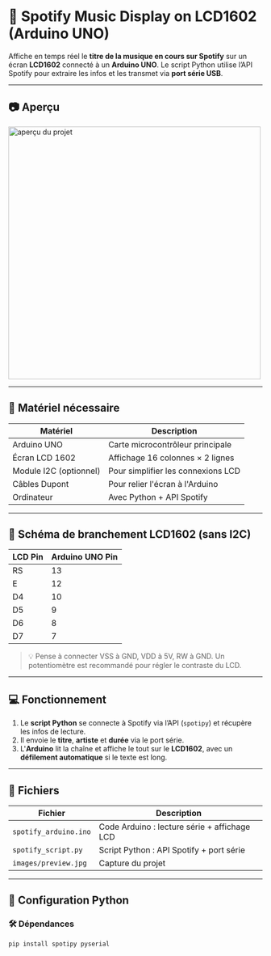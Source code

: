 # 🎵 Spotify Music Display on LCD1602 (Arduino UNO)

Affiche en temps réel le **titre de la musique en cours sur Spotify** sur un écran **LCD1602** connecté à un **Arduino UNO**. Le script Python utilise l’API Spotify pour extraire les infos et les transmet via **port série USB**.

---

## 📷 Aperçu

<img src="images/preview.jpg" alt="aperçu du projet" width="500"/>

---

## 🧰 Matériel nécessaire

| Matériel               | Description                          |
|------------------------|--------------------------------------|
| Arduino UNO            | Carte microcontrôleur principale     |
| Écran LCD 1602         | Affichage 16 colonnes × 2 lignes     |
| Module I2C (optionnel) | Pour simplifier les connexions LCD  |
| Câbles Dupont          | Pour relier l'écran à l'Arduino      |
| Ordinateur             | Avec Python + API Spotify            |

---

## 🔌 Schéma de branchement LCD1602 (sans I2C)

| LCD Pin | Arduino UNO Pin |
|---------|------------------|
| RS      | 13               |
| E       | 12               |
| D4      | 10               |
| D5      | 9                |
| D6      | 8                |
| D7      | 7                |

> 💡 Pense à connecter VSS à GND, VDD à 5V, RW à GND. Un potentiomètre est recommandé pour régler le contraste du LCD.

---

## 💻 Fonctionnement

1. Le **script Python** se connecte à Spotify via l’API (`spotipy`) et récupère les infos de lecture.
2. Il envoie le **titre**, **artiste** et **durée** via le port série.
3. L'**Arduino** lit la chaîne et affiche le tout sur le **LCD1602**, avec un **défilement automatique** si le texte est long.

---

## 📂 Fichiers

| Fichier                      | Description                                 |
|-----------------------------|---------------------------------------------|
| `spotify_arduino.ino`       | Code Arduino : lecture série + affichage LCD |
| `spotify_script.py`         | Script Python : API Spotify + port série     |
| `images/preview.jpg`        | Capture du projet                            |

---

## 🐍 Configuration Python

### 🛠️ Dépendances

```bash
pip install spotipy pyserial
